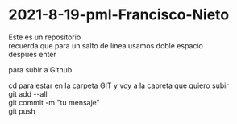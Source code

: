 # 2021-8-19-pml-Francisco-Nieto
Este es un repositorio  
recuerda que para un salto de linea usamos doble espacio  
despues enter


para subir a Github

cd para estar en la carpeta GIT y voy a la capreta que quiero subir  
git add --all  
git commit -m "tu mensaje"  
git push
